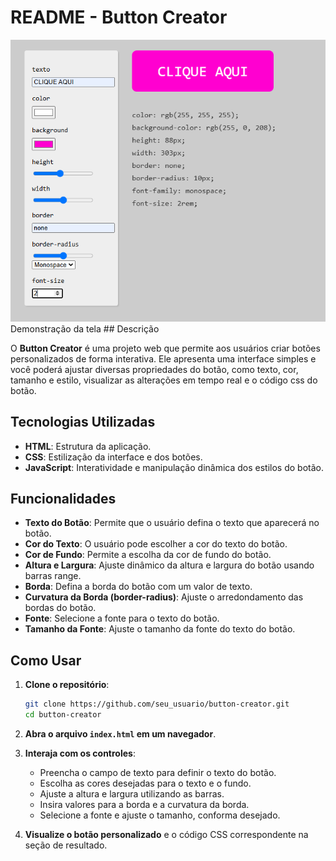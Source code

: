 # README - Button Creator

<p><img src="img/tela.png"><br>
Demonstração da tela
## Descrição

O **Button Creator** é uma projeto web que permite aos usuários criar botões personalizados de forma interativa. Ele apresenta uma interface simples e você poderá ajustar diversas propriedades do botão, como texto, cor, tamanho e estilo, visualizar as alterações em tempo real e o código css do botão.

## Tecnologias Utilizadas

- **HTML**: Estrutura da aplicação.
- **CSS**: Estilização da interface e dos botões.
- **JavaScript**: Interatividade e manipulação dinâmica dos estilos do botão.

## Funcionalidades

- **Texto do Botão**: Permite que o usuário defina o texto que aparecerá no botão.
- **Cor do Texto**: O usuário pode escolher a cor do texto do botão.
- **Cor de Fundo**: Permite a escolha da cor de fundo do botão.
- **Altura e Largura**: Ajuste dinâmico da altura e largura do botão usando barras range.
- **Borda**: Defina a borda do botão com um valor de texto.
- **Curvatura da Borda  (border-radius)**: Ajuste o arredondamento das bordas do botão.
- **Fonte**: Selecione a fonte para o texto do botão.
- **Tamanho da Fonte**: Ajuste o tamanho da fonte do texto do botão.

## Como Usar

1. **Clone o repositório**:
   ```bash
   git clone https://github.com/seu_usuario/button-creator.git
   cd button-creator
   ```

2. **Abra o arquivo `index.html` em um navegador**.

3. **Interaja com os controles**:
   - Preencha o campo de texto para definir o texto do botão.
   - Escolha as cores desejadas para o texto e o fundo.
   - Ajuste a altura e largura utilizando as barras.
   - Insira valores para a borda e a curvatura da borda.
   - Selecione a fonte e ajuste o tamanho, conforma desejado.

4. **Visualize o botão personalizado** e o código CSS correspondente na seção de resultado.